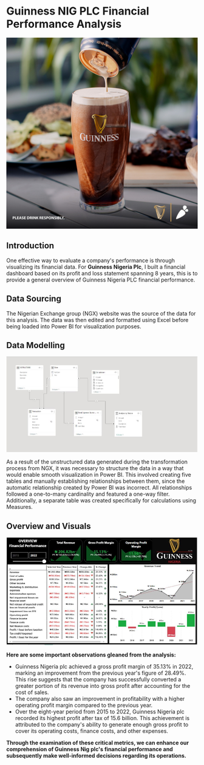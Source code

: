 # Guinness NIG PLC Financial Performance Analysis

![](New_Guinness_Image.jpg)

## Introduction
One effective way to evaluate a company's performance is through visualizing its financial data. For **Guinness Nigeria Plc**, I built a financial dashboard based on its profit and loss statement spanning 8 years, this is to provide a general overview of Guinness Nigeria PLC financial performance.

## Data Sourcing
The Nigerian Exchange group (NGX) website was the source of the data for this analysis. The data was then edited and formatted using Excel before being loaded into Power BI for visualization purposes.

## Data Modelling

![](Model.JPG)

As a result of the unstructured data generated during the transformation process from NGX, it was necessary to structure the data in a way that would enable smooth visualization in Power BI. This involved creating five tables and manually establishing relationships between them, since the automatic relationship created by Power BI was incorrect. All relationships followed a one-to-many cardinality and featured a one-way filter. Additionally, a separate table was created specifically for calculations using Measures.

## Overview and Visuals
![](Dashboard.JPG)

**Here are some important observations gleaned from the analysis:**
- Guinness Nigeria plc achieved a gross profit margin of 35.13% in 2022, marking an improvement from the previous year's figure of 28.49%. This rise suggests that the company has successfully converted a greater portion of its revenue into gross profit after accounting for the cost of sales.
- The company also saw an improvement in profitability with a higher operating profit margin compared to the previous year.
- Over the eight-year period from 2015 to 2022, Guinness Nigeria plc recorded its highest profit after tax of 15.6 billion. This achievement is attributed to the company's ability to generate enough gross profit to cover its operating costs, finance costs, and other expenses.

**Through the examination of these critical metrics, we can enhance our comprehension of Guinness Nig plc's financial performance and subsequently make well-informed decisions regarding its operations.**

